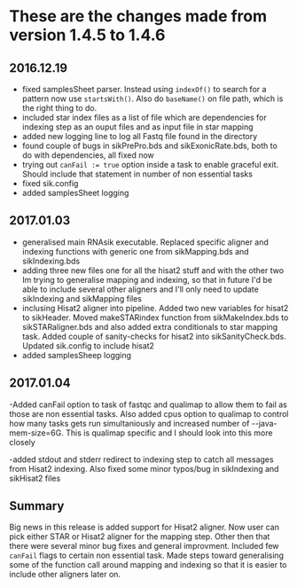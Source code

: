 # These are the changes made from version 1.4.5 to 1.4.6 

## 2016.12.19

- fixed samplesSheet parser. Instead using `indexOf()` to search for a pattern now use `startsWith()`. Also do `baseName()` on file path, which is the right thing to do. 
- included star index files as a list of file which are dependencies for indexing step as an ouput files and as input file in star mapping
- added new logging line to log all Fastq file found in the directory
- found couple of bugs in sikPrePro.bds and sikExonicRate.bds, both to do with dependencies, all fixed now
- trying out `canFail := true` option inside a task to enable graceful exit. Should include that statement in number of non essential tasks
- fixed sik.config
- added samplesSheet logging 

## 2017.01.03

- generalised main RNAsik executable. Replaced specific aligner and indexing functions with generic one from sikMapping.bds and sikIndexing.bds
- adding three new files one for all the hisat2 stuff and with the other two Im trying to generalise mapping and indexing, so that in future I'd be able to include several other aligners and I'll only need to update sikIndexing and sikMapping files
- inclusing Hisat2 aligner into pipeline. Added two new variables for hisat2 to sikHeader. Moved makeSTARindex function from sikMakeIndex.bds to sikSTARaligner.bds and also added extra conditionals to star mapping task. Added couple of sanity-checks for hisat2 into sikSanityCheck.bds. Updated sik.config to include hisat2
- added samplesSheep logging

## 2017.01.04

-Added canFail option to task of fastqc and qualimap to allow them to fail as those are non essential tasks. Also added cpus option to qualimap to control how many tasks gets run simultaniously and increased number of --java-mem-size=6G. This is qualimap specific and I should look into this more closely

-added stdout and stderr redirect to indexing step to catch all messages from Hisat2 indexing. Also fixed some minor typos/bug in sikIndexing and sikHisat2 files

## Summary 

Big news in this release is added support for Hisat2 aligner. Now user can pick either STAR or Hisat2 aligner for the mapping step. Other then that there were several minor bug fixes and general improvment. Included few `canFail` flags to certain non essential task. Made steps toward generalising some of the function call around mapping and indexing so that it is easier to include other aligners later on.
